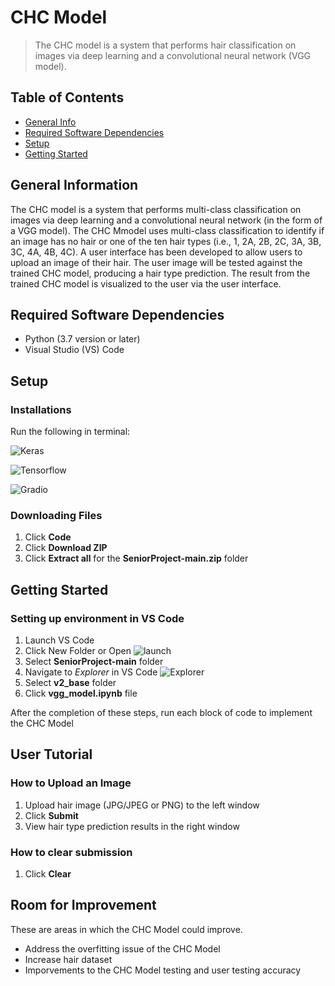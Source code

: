 # CHC Model
> The CHC model is a system that performs hair classification on images via deep learning and a convolutional neural network (VGG model).

## Table of Contents
* [General Info](#general-information)
* [Required Software Dependencies](#required-software-dependencies)
* [Setup](#setup)
* [Getting Started](#getting-started)



## General Information
The CHC model is a system that performs multi-class classification on images via deep learning and
a convolutional neural network (in the form of a VGG model). The CHC Mmodel uses multi-class classification
to identify if an image has no hair or one of the ten hair types (i.e., 1, 2A, 2B, 2C, 3A, 3B, 3C, 4A, 4B, 4C).
A user interface has been developed to allow users to upload an image of their hair. The user image
will be tested against the trained CHC model, producing a hair type prediction. The result from the trained
CHC model is visualized to the user via the user interface.


## Required Software Dependencies
- Python (3.7 version or later)
- Visual Studio (VS) Code




## Setup

### Installations
Run the following in terminal:


![Keras](https://github.com/znhinson/SeniorProject/blob/main/images/install_1.PNG)


![Tensorflow](https://github.com/znhinson/SeniorProject/blob/main/images/install_2.PNG)


![Gradio](https://github.com/znhinson/SeniorProject/blob/main/images/install_3.PNG)

 

### Downloading Files
1. Click **Code**
2. Click **Download ZIP**
3. Click **Extract all** for the **SeniorProject-main.zip** folder

## Getting Started

### Setting up environment in VS Code
1. Launch VS Code 
2. Click New Folder or Open
![launch](https://github.com/znhinson/SeniorProject/blob/main/images/launch_vs_code.png)
4. Select **SeniorProject-main** folder
5. Navigate to *Explorer* in VS Code
![Explorer](https://github.com/znhinson/SeniorProject/blob/main/images/explorer.png)
7. Select **v2_base** folder
8. Click **vgg_model.ipynb** file 


After the completion of these steps, run each block of code to implement the CHC Model


## User Tutorial

### How to Upload an Image
1. Upload hair image (JPG/JPEG or PNG) to the left window
2. Click **Submit**
3. View hair type prediction results in the right window

### How to clear submission
1. Click **Clear**

## Room for Improvement
These are areas in which the CHC Model could improve.

- Address the overfitting issue of the CHC Model
- Increase hair dataset
- Imporvements to the CHC Model testing and user testing accuracy





